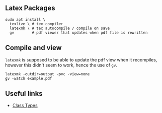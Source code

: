 
## Latex Packages
```
sudo apt install \
  texlive \ # tex compiler
  latexmk \ # tex autocompile / compile on save
  gv        # pdf viewer that updates when pdf file is rewritten
```

## Compile and view
`latexmk` is supposed to be able to update the pdf view when it recompiles, however this didn't seem to work, hence the use of `gv`.
```
latexmk -outdir=output -pvc -view=none
gv -watch example.pdf
```

## Useful links
* [Class Types](https://latex-tutorial.com/documentclass-latex/)
